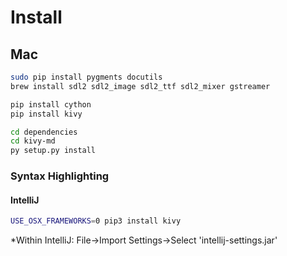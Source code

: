# Install
## Mac
```bash
sudo pip install pygments docutils
brew install sdl2 sdl2_image sdl2_ttf sdl2_mixer gstreamer

pip install cython
pip install kivy

cd dependencies
cd kivy-md
py setup.py install
```

### Syntax Highlighting
#### IntelliJ
```bash
USE_OSX_FRAMEWORKS=0 pip3 install kivy
```

*Within IntelliJ: File->Import Settings->Select 'intellij-settings.jar'
